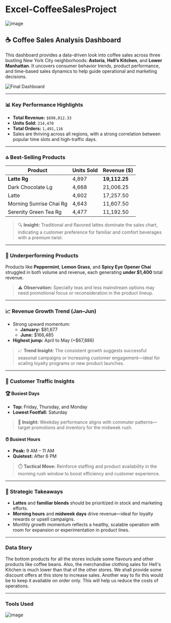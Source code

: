 # Excel-CoffeeSalesProject

![image](https://github.com/user-attachments/assets/3c435fb1-207b-471c-ae49-ba522d30265f)

## ☕ Coffee Sales Analysis Dashboard

This dashboard provides a data-driven look into coffee sales across three bustling New York City neighborhoods: **Astoria**, **Hell’s Kitchen**, and **Lower Manhattan**. It uncovers consumer behavior trends, product performance, and time-based sales dynamics to help guide operational and marketing decisions.

![Final Dashboard](https://github.com/user-attachments/assets/77dfe7ea-0f06-403e-8a77-0b74630939e5)

---

### 📊 Key Performance Highlights

- **Total Revenue:** `$698,812.33`  
- **Units Sold:** `214,470`  
- **Total Orders:** `1,491,116`  
- Sales are thriving across all regions, with a strong correlation between popular time slots and high-traffic days.

---

### 🔝 Best-Selling Products

| Product                     | Units Sold | Revenue ($)    |
|-----------------------------|------------|----------------|
| **Latte Rg**                | 4,897      | **19,112.25**  |
| Dark Chocolate Lg           | 4,668      | 21,006.25      |
| Latte                       | 4,602      | 17,257.50      |
| Morning Sunrise Chai Rg     | 4,643      | 11,607.50      |
| Serenity Green Tea Rg       | 4,477      | 11,192.50      |

> 🔍 **Insight:** Traditional and flavored lattes dominate the sales chart, indicating a customer preference for familiar and comfort beverages with a premium twist.

---

### 🧊 Underperforming Products

Products like **Peppermint**, **Lemon Grass**, and **Spicy Eye Opener Chai** struggled in both volume and revenue, each generating **under $1,400** total revenue.

> ⚠️ **Observation:** Specialty teas and less mainstream options may need promotional focus or reconsideration in the product lineup.

---

### 📈 Revenue Growth Trend (Jan–Jun)

- Strong upward momentum:  
  - **January:** $81,677  
  - **June:** $166,485  
- **Highest jump:** April to May (+$67,886)

> 📈 **Trend Insight:** The consistent growth suggests successful seasonal campaigns or increasing customer engagement—ideal for scaling loyalty programs or new product launches.

---

### 📅 Customer Traffic Insights

#### 🏆 **Busiest Days**  
- **Top:** Friday, Thursday, and Monday  
- **Lowest Footfall:** Saturday

> 📅 **Insight:** Weekday performance aligns with commuter patterns—target promotions and inventory for the midweek rush.

#### ⏰ **Busiest Hours**  
- **Peak:** 9 AM – 11 AM  
- **Quietest:** After 6 PM

> ⏱️ **Tactical Move:** Reinforce staffing and product availability in the morning rush window to boost efficiency and customer experience.

---

### 🧠 Strategic Takeaways

- **Lattes** and **familiar blends** should be prioritized in stock and marketing efforts.
- **Morning hours** and **midweek days** drive revenue—ideal for loyalty rewards or upsell campaigns.
- Monthly growth momentum reflects a healthy, scalable operation with room for expansion or experimentation in product lines.

---

### Data Story

The bottom products for all the stores include some flavours and other products like coffee beans. Also, the merchandise clothing sales for Hell's Kitchen is much lower than that of the other stores. We shall provide some discount offers at this store to increase sales. Another way to fix this would be to keep it available on order only. This will help us reduce the costs of operations.

---

### Tools Used

![image](https://github.com/user-attachments/assets/fb299a7b-10cd-4b48-9aa7-44aa867c46b0)


